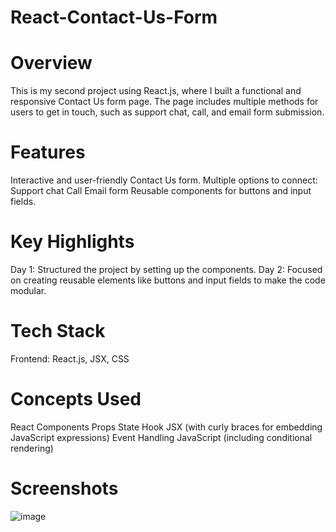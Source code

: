 # React-Contact-Us-Form

Overview
=======
This is my second project using React.js, where I built a functional and responsive Contact Us form page. The page includes multiple methods for users to get in touch, such as support chat, call, and email form submission.

Features
=======
Interactive and user-friendly Contact Us form.
Multiple options to connect:
Support chat
Call
Email form
Reusable components for buttons and input fields.

Key Highlights
==============
Day 1: Structured the project by setting up the components.
Day 2: Focused on creating reusable elements like buttons and input fields to make the code modular.

Tech Stack
============
Frontend: React.js, JSX, CSS

Concepts Used
=============
React Components
Props
State Hook
JSX (with curly braces for embedding JavaScript expressions)
Event Handling
JavaScript (including conditional rendering)

Screenshots
============
![image](https://github.com/user-attachments/assets/dd95df91-0426-4ee9-b3a1-d09e77b31b47)
